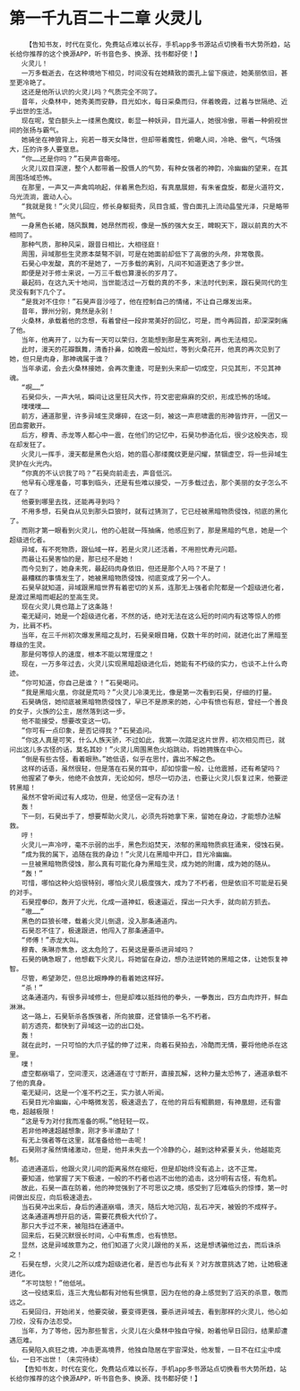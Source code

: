 # 第一千九百二十二章 火灵儿
        【告知书友，时代在变化，免费站点难以长存，手机app多书源站点切换看书大势所趋，站长给你推荐的这个换源APP，听书音色多、换源、找书都好使！】
       火灵儿！
       一万多载逝去，在这种境地下相见，时间没有在她精致的面孔上留下痕迹，她美丽依旧，甚至更冷艳了。
       这还是他所认识的火灵儿吗？气质完全不同了。
       昔年，火桑林中，她秀美而安静，目光如水，每日采桑而归，伴着晚霞，过着与世隔绝、近乎出世的生活。
       现在呢，莹白额头上一缕黑色魔纹，彰显一种妖异，目光逼人，她很冷傲，带着一种俯视世间的张扬与霸气。
       她骑坐在神狼背上，宛若一尊天女降世，但却带着魔性，俯瞰人间，冷艳、傲气，气场强大，压的许多人要窒息。
       “你……还是你吗？”石昊声音嘶哑。
       火灵儿双目深邃，整个人都带着一股慑人的气势，有种女强者的神韵，冷幽幽的望来，在其周围场域恐怖。
       在那里，一声又一声禽鸣响起，伴着黑色烈焰，有真凰展翅，有朱雀盘旋，都是火道符文，乌光流淌，震动人心。
       “我就是我！”火灵儿回应，修长身躯挺秀，凤目含威，雪白面孔上流动晶莹光泽，只是略带煞气。
       一身黑色长裙，随风飘舞，她昂然而视，像是一族的强大女王，睥睨天下，跟以前真的大不相同了。
       那种气质，那种风采，跟昔日相比，大相径庭！
       周围，异域那些生灵原本桀骜不驯，可是在她面前却低下了高傲的头颅，非常敬畏。
       石昊心中发酸，真的不是她了，一万多载的离别，凡间不知道更迭了多少世。
       即便是对于修士来说，一万三千载也算漫长的岁月了。
       最起码，在这九天十地间，当世能活过一万载的真的不多，末法时代到来，跟石昊同代的生灵没有剩下几个了。
       “是我对不住你！”石昊声音沙哑了，他在控制自己的情绪，不让自己爆发出来。
       昔年，罪州分别，竟然是永别！
       火桑林，承载着他的念想，有着曾经一段非常美好的回忆，可是，而今再回首，却深深刺痛了他。
       当年，他离开了，以为有一天可以荣归，怎能想到那是生离死别，再也无法相见。
       此时，漫天的花瓣飘舞，清香扑鼻，如晚霞一般灿烂，等到火桑花开，他真的再次见到了她，但只是肉身，那神魂属于谁？
       当年承诺，会去火桑林接她，会再次重逢，可是到头来却一切成空，只见其形，不见其神魂。
       “啊……”
       石昊仰头，一声大吼，瞬间让这里狂风大作，符文密密麻麻的交织，形成恐怖的场域。
       噗噗噗……
       前方，通道那里，许多异域生灵爆碎，在这一刻，被这一声悲啸震的形神皆炸开，一团又一团血雾散开。
       后方，穆青、赤龙等人都心中一震，在他们的记忆中，石昊功参造化后，很少这般失态，现在却发狂了。
       火灵儿一挥手，漫天都是黑色火焰，她的眉心那缕魔纹更是闪耀，禁锢虚空，将一些异域生灵护在火光内。
       “你真的不认识我了吗？”石昊向前走去，声音低沉。
       他早有心理准备，可事到临头，还是有些难以接受，一万多载过去，那个美丽的女子怎么不在了？
       他要到哪里去找，还能再寻到吗？
       不用多想，石昊自从见到那头巨狼时，就有过猜测了，它已经被黑暗物质侵蚀，彻底的黑化了。
       而刚才第一眼看到火灵儿，他的心脏就一阵抽痛，他感应到了，那是黑暗的气息，她是一个超级进化者。
       异域，有不死物质，跟仙域一样，若是火灵儿还活着，不用担忧寿元问题。
       而最让石昊害怕的是，那已经不是她！
       而今见到了，她身未死，最起码肉身依旧，但还是那个人吗？不是了！
       最糟糕的事情发生了，她被黑暗物质侵蚀，彻底变成了另一个人。
       石昊早就知道，异域跟黑暗世界有着密切的关系，连那无上强者俞陀都是一个超级进化者，是渡过黑暗而崛起的至高生灵。
       现在火灵儿竟也踏上了这条路！
       毫无疑问，她是一个超级进化者，不然的话，绝对无法在这么短的时间内有这等惊人的修为，比肩不朽。
       当年，在三千州初次爆发黑暗之乱时，石昊亲眼目睹，仅数十年的时间，就进化出了黑暗至尊级的生灵。
       那是何等惊人的速度，根本不能以常理度之！
       现在，一万多年过去，火灵儿实现黑暗超级进化后，她能有不朽级的实力，也谈不上什么奇迹。
       “你可知道，你自己是谁？！”石昊喝问。
       “我是黑暗火凰，你就是荒吗？”火灵儿冷漠无比，像是第一次看到石昊，仔细的打量。
       石昊确信，她彻底被黑暗物质侵蚀了，早已不是原来的她，心中有愤也有悲，曾经一个善良的女子，火族的公主，居然落到这一步。
       他不能接受，想要改变这一切。
       “你可有一点印象，是否记得我？”石昊追问。
       “你这人真是可笑，什么人族天骄，不过如此，我第一次踏足这片世界，初次相见而已，就问出这儿多古怪的话，莫名其妙！”火灵儿周围黑色火焰跳动，将她拥簇在中心。
       “倒是有些古怪，看着眼熟。”她低语，似乎在思忖，露出不解之色。
       这样的话语，虽然很轻，但是落在石昊的耳中，却如惊雷一般，让他震撼，还有希望吗？
       他握紧了拳头，他绝不会放弃，无论如何，想尽一切办法，也要让火灵儿恢复过来，他要逆转黑暗！
       虽然不曾听闻过有人成功，但是，他坚信一定有办法！
       轰！
       下一刻，石昊出手了，想要帮助火灵儿，必须先将她拿下来，留她在身边，才能想办法解救。
       哼！
       火灵儿一声冷哼，毫不示弱的出手，黑色烈焰焚天，浓郁的黑暗物质疯狂涌来，侵蚀石昊。
       “成为我的属下，追随在我的身边！”火灵儿在黑暗中开口，目光冷幽幽。
       一旦被黑暗物质侵蚀，那么真有可能化身为黑暗生灵，成为她的附庸，成为她的随从。
       “轰！”
       可惜，哪怕这种火焰很特别，哪怕火灵儿极度强大，成为了不朽者，但是依旧不可能是石昊的对手。
       石昊捏拳印，轰开了火光，化成一道神虹，极速逼近，探出一只大手，就向前方抓去。
       “嗷……”
       黑色的巨狼长嚎，载着火灵儿倒退，没入那条通道内。
       石昊忍不住了，极速跟进，他闯入了那条通道中。
       “师傅！”赤龙大叫。
       穆青、朱琳亦焦急，这太危险了，石昊这是要杀进异域吗？
       石昊的确急眼了，他想截下火灵儿，将她留在身边，想办法逆转她的黑暗之体，让她恢复神智。
       尽管，希望渺茫，但总比眼睁睁的看着她这样好。
       “杀！”
       这条通道内，有很多异域修士，但是却难以抵挡他的拳头，一拳轰出，四方血肉炸开，鲜血淋淋。
       这一路上，石昊斩杀各族强者，所向披靡，还曾镇杀一名不朽者。
       前方透亮，都快到了异域这一边的出口处。
       轰！
       就在此时，一只可怕的大爪子猛的伸了过来，向着石昊拍去，冷酷而无情，要将他绝杀在这里。
       噗！
       虚空都崩塌了，空间湮灭，这通道在寸寸断开，直接瓦解，这种力量太恐怖了，通道承载不了他的真身。
       毫无疑问，这是一个准不朽之王，实力骇人听闻。
       石昊目光冷幽幽，心中略微发苦，极速退去了，在他的背后有鲲鹏翅，有神凰翅，还有雷电，超越极限！
       “这是专为对付我而准备的啊。”他轻轻一叹。
       若非他神速超越想象，刚才多半遭劫了！
       有无上强者等在这里，就准备给他一击呢！
       石昊刚才虽然情绪激动，但是，他并未失去一个冷静的心，越到这种紧要关头，他越能克制。
       追进通道后，他跟火灵儿间的距离虽然在缩短，但是却始终没有追上，这不正常。
       要知道，他掌握了天下极速，一般的不朽者也逃不出他的追击，这分明有古怪，有危机。
       故此，石昊一直在防着，他的神觉强到了不可思议之境，感受到了厄难临头的惊悸，第一时间做出反应，向后极速退去。
       当石昊冲出来后，身后的通道崩塌，溃灭，随后大地沉陷，乱石冲天，被毁的不成样子。
       这条通道再想开启的话，需要花费极大代价了。
       那只大手过不来，被阻挡在通道中。
       回来后，石昊沉默很长时间，心中有焦虑，也有愤怒。
       显然，这是异域故意为之，他们知道了火灵儿跟他的关系，这是想诱骗他过去，而后诛杀之！
       石昊在想，火灵儿之所以成为超级进化者，是否也与此有关？对方故意挑选了她，让她极速进化。
       “不可饶恕！”他低吼。
       这一役结束后，连三大鬼仙都有对他有些惧意，因为在他的身上感觉到了滔天的杀意，敬而远之。
       石昊回归，开始闭关，他要突破，要变得更强，要杀进异域去，看到那样的火灵儿，他心如刀绞，没有办法忍受。
       当年，为了等他，因为那些誓言，火灵儿在火桑林中独自守候，盼着他早日回归，结果却遭遇厄难。
       石昊陷入疯狂之境，冲击更高境界，他独自隐居在宇宙深处，他发誓，一日不在红尘中成仙，一日不出世！（未完待续）
       【告知书友，时代在变化，免费站点难以长存，手机app多书源站点切换看书大势所趋，站长给你推荐的这个换源APP，听书音色多、换源、找书都好使！】